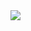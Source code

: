 <a href="https://devtalk.dev/">
<img src="https://github.com/lvkdotsh/.github/raw/master/profile/banner_5.png" />
</a>
